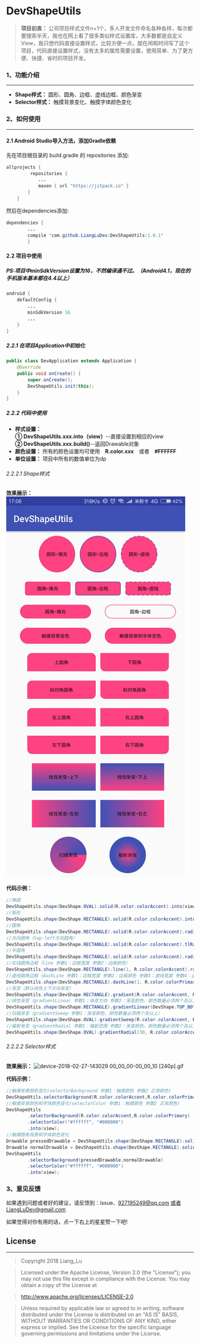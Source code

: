# DevShapeUtils

> **项目初衷：** 公司项目样式文件n+1个，多人开发文件命名各种各样，每次都要搜索半天，我也在网上看了很多类似样式设置库，大多数都是自定义View，我只想代码直接设置样式，比较方便一点，就在闲暇时间写了这个项目，代码直接设置样式，没有太多的属性需要设置，使用简单、为了更方便、快捷、省时的项目开发。
### 1、功能介绍
-------------------
- **Shape样式：** 圆形、圆角、边框、虚线边框、颜色渐变
- **Selector样式：** 触摸背景变化、触摸字体颜色变化


### 2、如何使用
-------------------
#### 2.1 Android Studio导入方法，添加Gradle依赖
先在项目根目录的 build.gradle 的 repositories 添加:
``` java
allprojects {
         repositories {
            ...
            maven { url "https://jitpack.io" }
        }
    }
```
然后在dependencies添加:
``` java
dependencies {
        ...
        compile 'com.github.LiangLuDev:DevShapeUtils:1.0.1'
        }
```
#### 2.2 项目中使用
##### PS:项目中minSdkVersion设置为16，不然编译通不过。（Android4.1，现在的手机版本基本都在4.4以上）
```java
android {
    defaultConfig {
        ...
        minSdkVersion 16
        ...
    }
}
```
##### 2.2.1 在项目Application中初始化
``` java
public class DevApplication extends Application {
    @Override
    public void onCreate() {
        super.onCreate();
        DevShapeUtils.init(this);
    }
}
```
##### 2.2.2 代码中使用
- **样式设置：<br /> ① DevShapeUtils.xxx.into（view）**--直接设置到相应的view<br />**② DevShapeUtils.xxx.build()**--返回Drawable对象
- **颜色设置：** 所有的颜色设置均可使用&emsp;**R.color.xxx**&emsp;或者&emsp;**#FFFFFF**
- **单位设置：** 项目中所有的数值单位为dp 
###### 2.2.2.1 Shape样式
**效果展示：**
 ![Alt text](./DevShapeUtils.jpg)

**代码示例：**
``` java
//椭圆
DevShapeUtils.shape(DevShape.OVAL).solid(R.color.colorAccent).into(view);
//矩形
DevShapeUtils.shape(DevShape.RECTANGLE).solid(R.color.colorAccent).into(view);
//圆角
DevShapeUtils.shape(DevShape.RECTANGLE).solid(R.color.colorAccent).radius(10).into(view);
//方向圆角（top-left方向圆角）
DevShapeUtils.shape(DevShape.RECTANGLE).solid(R.color.colorAccent).tlRadius(10).into(view);
//半圆角
DevShapeUtils.shape(DevShape.RECTANGLE).solid(R.color.colorAccent).radius(999).into(view);
//实线圆角边框（line 参数1：边框宽度 参数2：边框颜色）
DevShapeUtils.shape(DevShape.RECTANGLE).line(1, R.color.colorAccent).radius(10).into(view);
//虚线圆角边框（dashLine 参数1：边框宽度 参数2：边框颜色 参数3：虚线宽度 参数4：虚线间隙宽度）
DevShapeUtils.shape(DevShape.RECTANGLE).dashLine(1, R.color.colorPrimary, 5, 5).radius(10).into(view);
//渐变（默认线性上下方向渐变）
DevShapeUtils.shape(DevShape.RECTANGLE).gradient(R.color.colorAccent, R.color.colorPrimary).into(view);
//线性渐变（gradientLinear 参数1：渐变方向 参数2：渐变颜色，颜色数量必须两个及以上）
DevShapeUtils.shape(DevShape.RECTANGLE).gradientLinear(DevShape.TOP_BOTTOM, R.color.colorAccent, R.color.colorPrimary).into(view);
//扫描渐变（gradientSweep 参数1：渐变颜色，颜色数量必须两个及以上）
DevShapeUtils.shape(DevShape.OVAL).gradientSweep(R.color.colorAccent, R.color.colorPrimary).into(view);
//辐射渐变（gradientRadial 参数1：辐射范围 参数2：渐变颜色，颜色数量必须两个及以上）
DevShapeUtils.shape(DevShape.OVAL).gradientRadial(30, R.color.colorAccent, R.color.colorPrimary).into(view);
```
###### 2.2.2.2 Selector样式
**效果展示：**
![device-2018-02-27-143029 00_00_00-00_00_10 [240p].gif](http://upload-images.jianshu.io/upload_images/2635045-bbdebac4de88620d.gif?imageMogr2/auto-orient/strip)

**代码示例：**
``` java
//触摸背景颜色变化(selectorBackground 参数1：触摸颜色 参数2 正常颜色)
DevShapeUtils.selectorBackground(R.color.colorAccent,R.color.colorPrimary).into(view);
//触摸背景颜色和字体颜色变化(selectorColor 参数1：触摸颜色 参数2 正常颜色)
DevShapeUtils
        .selectorBackground(R.color.colorAccent,R.color.colorPrimary)
        .selectorColor("#ffffff", "#000000")
        .into(view);
//触摸圆角背景和字体颜色变化
Drawable pressedDrawable = DevShapeUtils.shape(DevShape.RECTANGLE).solid(R.color.colorAccent).radius(10).build();
Drawable normalDrawable = DevShapeUtils.shape(DevShape.RECTANGLE).solid(R.color.colorPrimary).radius(10).build();
DevShapeUtils
        .selectorBackground(pressedDrawable,normalDrawable)
        .selectorColor("#ffffff", "#000000")
        .into(view);
```
### 3、意见反馈
如果遇到问题或者好的建议，请反馈到：issue、927195249@qq.com 或者LiangLuDev@gmail.com

如果觉得对你有用的话，点一下右上的星星赞一下吧!

## License
-------------------
> Copyright 2018 Liang_Lu

> Licensed under the Apache License, Version 2.0 (the "License");
   you may not use this file except in compliance with the License.
   You may obtain a copy of the License at

> http://www.apache.org/licenses/LICENSE-2.0

> Unless required by applicable law or agreed to in writing, software
   distributed under the License is distributed on an "AS IS" BASIS,
   WITHOUT WARRANTIES OR CONDITIONS OF ANY KIND, either express or implied.
   See the License for the specific language governing permissions and
   limitations under the License.

